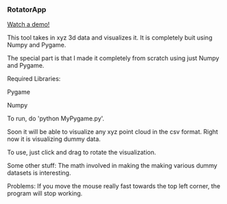 ### RotatorApp

[Watch a demo!](https://eric-conn.github.io/CylinderVideo.html)

This tool takes in xyz 3d data and visualizes it. It is completely buit using Numpy and Pygame.

The special part is that I made it completely from scratch using just Numpy and Pygame.


Required Libraries:

Pygame

Numpy

To run, do 'python MyPygame.py'.

Soon it will be able to visualize any xyz point cloud in the csv format. Right now it is visualizing dummy data.

To use, just click and drag to rotate the visualization.


Some other stuff:
The math involved in making the making various dummy datasets is interesting.



Problems:
If you move the mouse really fast towards the top left corner, the program will stop working.  
